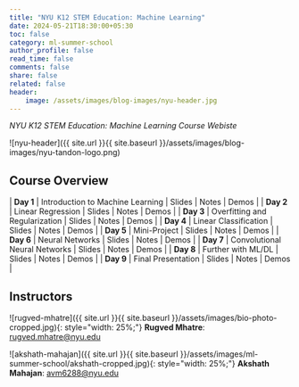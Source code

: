 ```yaml
---
title: "NYU K12 STEM Education: Machine Learning"
date: 2024-05-21T18:30:00+05:30
toc: false
category: ml-summer-school
author_profile: false
read_time: false
comments: false
share: false
related: false
header:
    image: /assets/images/blog-images/nyu-header.jpg
---
```

*NYU K12 STEM Education: Machine Learning Course Webiste*

![nyu-header]({{ site.url }}{{ site.baseurl }}/assets/images/blog-images/nyu-tandon-logo.png)

## Course Overview

| **Day 1** | Introduction to Machine Learning | Slides | Notes | Demos |
| **Day 2** | Linear Regression | Slides | Notes | Demos |
| **Day 3** | Overfitting and Regularization | Slides | Notes | Demos |
| **Day 4** | Linear Classification | Slides | Notes | Demos |
| **Day 5** | Mini-Project | Slides | Notes | Demos |
| **Day 6** | Neural Networks | Slides | Notes | Demos |
| **Day 7** | Convolutional Neural Networks | Slides | Notes | Demos |
| **Day 8** | Further with ML/DL | Slides | Notes | Demos |
| **Day 9** | Final Presentation | Slides | Notes | Demos |

## Instructors

![rugved-mhatre]({{ site.url }}{{ site.baseurl }}/assets/images/bio-photo-cropped.jpg){: style="width: 25%;"} **Rugved Mhatre**: [rugved.mhatre@nyu.edu](mailto:rugved.mhatre+web@nyu.edu)

![akshath-mahajan]({{ site.url }}{{ site.baseurl }}/assets/images/ml-summer-school/akshath-cropped.jpg){: style="width: 25%;"} **Akshath Mahajan**: [avm6288@nyu.edu](mailto:avm6288@nyu.edu)
